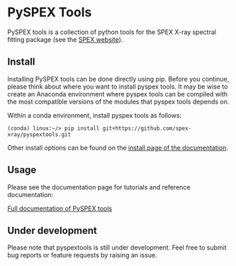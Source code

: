 # PySPEX Tools

PySPEX tools is a collection of python tools for the SPEX X-ray spectral fitting package (see the [SPEX website](http://www.sron.nl/spex)). 

## Install

Installing PySPEX tools can be done directly using pip. Before you continue, please think about where you want to install pyspex tools.
It may be wise to create an Anaconda environment where pyspex tools can be compiled with the most compatible versions of the modules 
that pyspex tools depends on.

Within a conda environment, install pyspex tools as follows:
```
(conda) linux:~/> pip install git+https://github.com/spex-xray/pyspextools.git
```
Other install options can be found on the [install page of the documentation](https://spex-xray.github.io/pyspextools/install.html).

## Usage

Please see the documentation page for tutorials and reference documentation:

[Full documentation of PySPEX tools](https://spex-xray.github.io/pyspextools/)

## Under development

Please note that pyspextools is still under development. Feel free to submit bug reports or feature requests by raising an issue.

